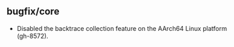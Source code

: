 ## bugfix/core

* Disabled the backtrace collection feature on the AArch64 Linux platform
  (gh-8572).
